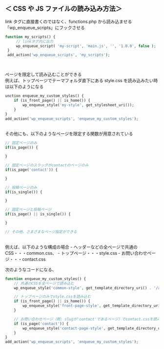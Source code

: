 ## ＜ CSS や JS ファイルの読み込み方法＞

link タグに直接書くのではなく、functions.php から読み込ませる  
「wp_enqueue_scripts」にフックさせる

```php
function my_scripts() {
     // linkタグ内に出力
     wp_enqueue_script( 'my-script', 'main.js', '', '1.0.0', false );
 }
 add_action('wp_enqueue_scripts', 'my_scripts');
```

<br>

ページを限定して読み込むことができる  
例えば、トップページでテーマフォルダ直下にある style.css を読み込みたい時は以下のようになる

```php
unction enqueue_my_custom_styles() {
    if (is_front_page() || is_home()) {
        wp_enqueue_style('my-style', get_stylesheet_uri());
    }
}
add_action('wp_enqueue_scripts', 'enqueue_my_custom_styles');
```

<br>
その他にも、以下のようなページを限定する関数が用意されている

```php
// 固定ページのみ
if(is_page()) {

}

// 固定ページのスラッグがcontactのページのみ
if(is_page('contact')) {

}

// 投稿ページのみ
if(is_single()) {

}

// 固定ページと投稿ページ
if(is_page() || is_single()) {

}

// その他、さまざまなページ指定ができる

```

<br>
例えば、以下のような構成の場合
- ヘッダーなどの全ページで共通のCSS・・・common.css、
- トップページ・・・style.css
- お問い合わせページ・・・contact.css

次のようなコードになる、

```php
function enqueue_my_custom_styles() {
    // 共通のCSSを全ページで読み込む
    wp_enqueue_style('common-style', get_template_directory_uri() . '/assets/css/common.css');

    // トップページのみでstyle.cssを読み込む
    if (is_front_page() || is_home()) {
        wp_enqueue_style('front-page-style', get_template_directory_uri() . '/style.css');
    }

    // お問い合わせページ（例: slugが'contact'であるページ）でcontact.cssを読み込む
    if (is_page('contact')) {
        wp_enqueue_style('contact-page-style', get_template_directory_uri() . '/assets/css/contact.css');
    }
}
add_action('wp_enqueue_scripts', 'enqueue_my_custom_styles');

```